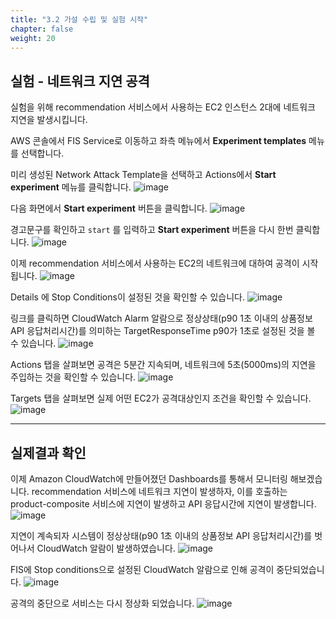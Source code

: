 ```yaml
---
title: "3.2 가설 수립 및 실험 시작"
chapter: false
weight: 20
---
```


## 실험 -  네트워크 지연 공격

실험을 위해 recommendation 서비스에서 사용하는 EC2 인스턴스 2대에 네트워크 지연을 발생시킵니다.

AWS 콘솔에서 FIS Service로 이동하고 좌측 메뉴에서 **Experiment templates** 메뉴를 선택합니다.

미리 생성된 Network Attack Template을 선택하고 Actions에서 **Start experiment** 메뉴를 클릭합니다.
![image](/images/20_api/experiment_01.png)

다음 화면에서 **Start experiment** 버튼을 클릭합니다.
![image](/images/20_api/experiment_02.png)

경고문구를 확인하고 `start` 를 입력하고 **Start experiment** 버튼을 다시 한번 클릭합니다.
![image](/images/20_api/experiment_03.png)

이제 recommendation 서비스에서 사용하는 EC2의 네트워크에 대하여 공격이 시작됩니다.
![image](/images/20_api/experiment_04.png)

Details 에 Stop Conditions이 설정된 것을 확인할 수 있습니다.
![image](/images/20_api/experiment_05.png)

링크를 클릭하면 CloudWatch Alarm 알람으로 정상상태(p90 1초 이내의 상품정보 API 응답처리시간)를 의미하는 TargetResponseTime p90가 1초로 설정된 것을 볼 수 있습니다.
![image](/images/20_api/experiment_06.png)

Actions 탭을 살펴보면 공격은 5분간 지속되며, 네트워크에 5초(5000ms)의 지연을 주입하는 것을 확인할 수 있습니다.
![image](/images/20_api/experiment_07.png)

Targets 탭을 살펴보면 실제 어떤 EC2가 공격대상인지 조건을 확인할 수 있습니다.
![image](/images/20_api/experiment_08.png)

---

## 실제결과 확인

이제 Amazon CloudWatch에 만들어졌던 Dashboards를 통해서 모니터링 해보겠습니다. recommendation 서비스에 네트워크 지연이 발생하자, 이를 호출하는 product-composite 서비스에 지연이 발생하고 API 응답시간에 지연이 발생합니다.
![image](/images/20_api/experiment_09.png)

지연이 계속되자 시스템이 정상상태(p90 1초 이내의 상품정보 API 응답처리시간)를 벗어나서 CloudWatch 알람이 발생하였습니다.
![image](/images/20_api/experiment_10.png)

FIS에 Stop conditions으로 설정된 CloudWatch 알람으로 인해 공격이 중단되었습니다.
![image](/images/20_api/experiment_11.png)

공격의 중단으로 서비스는 다시 정상화 되었습니다.
![image](/images/20_api/experiment_12.png)
